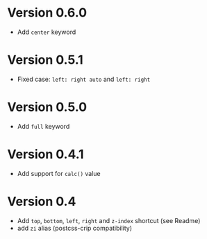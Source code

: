 

# Version 0.6.0

- Add `center` keyword

# Version 0.5.1

- Fixed case: `left: right auto` and `left: right`

# Version 0.5.0

- Add `full` keyword


# Version 0.4.1

- Add support for `calc()` value


# Version 0.4

- Add `top`, `bottom`, `left`, `right` and `z-index` shortcut (see Readme)
- add `zi` alias (postcss-crip compatibility)